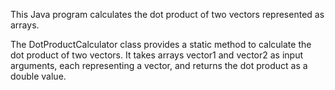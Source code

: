 This Java program calculates the dot product of two vectors represented as arrays.

The DotProductCalculator class provides a static method to calculate the dot product of two vectors. 
It takes arrays vector1 and vector2 as input arguments, each representing a vector, and returns the dot product as a double value.
